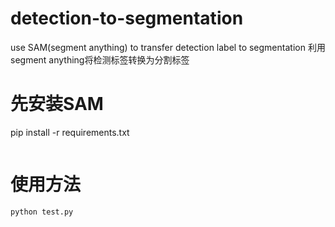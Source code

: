 # detection-to-segmentation
use SAM(segment anything) to transfer detection label to segmentation
利用segment anything将检测标签转换为分割标签
# 先安装SAM
pip install -r requirements.txt
```
```
# 使用方法
```
python test.py
```
